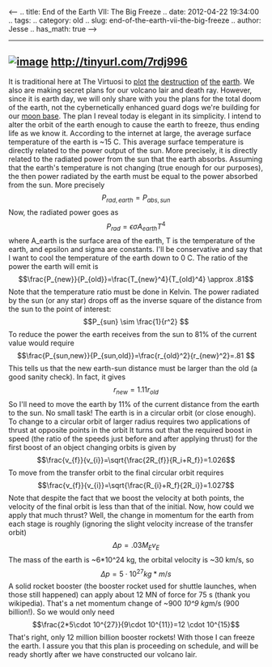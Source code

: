 <--
.. title: End of the Earth VII: The Big Freeze
.. date: 2012-04-22 19:34:00
.. tags: 
.. category: old
.. slug: end-of-the-earth-vii-the-big-freeze
.. author: Jesse
.. has_math: true
-->


  -----------------------------------------------------------------------------------------------------------------------------------------------------------------------------------------------------------------------------------------------------------------------
  [![image](http://1.bp.blogspot.com/-c8vJR4CVwZc/T5R7_62SLuI/AAAAAAAAAHU/POCT5Fhx-CQ/s320/Space_Scene_Frozen_Earth_WP_BG_by_PimArt.jpg)](http://1.bp.blogspot.com/-c8vJR4CVwZc/T5R7_62SLuI/AAAAAAAAAHU/POCT5Fhx-CQ/s1600/Space_Scene_Frozen_Earth_WP_BG_by_PimArt.jpg)
  http://tinyurl.com/7rdj996
  -----------------------------------------------------------------------------------------------------------------------------------------------------------------------------------------------------------------------------------------------------------------------

It is traditional here at The Virtuosi to
[plot](http://thevirtuosi.blogspot.com/2010/04/end-of-earth-physics-i.html)
[the](http://thevirtuosi.blogspot.com/2010/04/end-of-earth-ii-blaze-of-glory.html)
[destruction](http://thevirtuosi.blogspot.com/2010/04/end-of-earth-physics-iii-asteroids.html)
[of](http://thevirtuosi.blogspot.com/2011/04/end-of-earth-iv-shocking-destruction.html)
[the](http://thevirtuosi.blogspot.com/2011/04/end-of-earth-v-there-goes-sun.html)
[earth](http://thevirtuosi.blogspot.com/2011/04/end-of-earth-vi-nanobot-destruction.html).
We also are making secret plans for our volcano lair and death ray.
However, since it is earth day, we will only share with you the plans
for the total doom of the earth, not the cybernetically enhanced guard
dogs we're building for our [moon
base](http://thevirtuosi.blogspot.com/2012/04/earth-day-2012-escape-to-moon.html).
The plan I reveal today is elegant in its simplicity. I intend to alter
the orbit of the earth enough to cause the earth to freeze, thus ending
life as we know it. According to the internet at large, the average
surface temperature of the earth is \~15 C. This average surface
temperature is directly related to the power output of the sun. More
precisely, it is directly related to the radiated power from the sun
that the earth absorbs. Assuming that the earth's temperature is not
changing (true enough for our purposes), the then power radiated by the
earth must be equal to the power absorbed from the sun. More precisely
$$ P_{rad,earth}=P_{abs,sun}$$ Now, the radiated power goes as
$$P_{rad}=\epsilon \sigma A_{earth} T^4 $$ where A_earth is the
surface area of the earth, T is the temperature of the earth, and
epsilon and sigma are constants. I'll be conservative and say that I
want to cool the temperature of the earth down to 0 C. The ratio of the
power the earth will emit is
$$\frac{P_{new}}{P_{old}}=\frac{T_{new}^4}{T_{old}^4} \approx
.81$$ Note that the temperature ratio must be done in Kelvin. The power
radiated by the sun (or any star) drops off as the inverse square of the
distance from the sun to the point of interest: $$P_{sun} \sim
\frac{1}{r^2} $$ To reduce the power the earth receives from the sun
to 81% of the current value would require
$$\frac{P_{sun,new}}{P_{sun,old}}=\frac{r_{old}^2}{r_{new}^2}=.81
$$ This tells us that the new earth-sun distance must be larger than the
old (a good sanity check). In fact, it gives $$r_{new}=1.11 r_{old} $$
So I'll need to move the earth by 11% of the current distance from the
earth to the sun. No small task! The earth is in a circular orbit (or
close enough). To change to a circular orbit of larger radius requires
two applications of thrust at opposite points in the orbit It turns out
that the required boost in speed (the ratio of the speeds just before
and after applying thrust) for the first boost of an object changing
orbits is given by
$$\frac{v_{f}}{v_{i}}=\sqrt{\frac{2R_{f}}{R_i+R_f}}=1.026$$ To
move from the transfer orbit to the final circular orbit requires
$$\frac{v_{f}}{v_{i}}=\sqrt{\frac{R_{i}+R_f}{2R_i}}=1.027$$ Note
that despite the fact that we boost the velocity at both points, the
velocity of the final orbit is less than that of the initial. Now, how
could we apply that much thrust? Well, the change in momentum for the
earth from each stage is roughly (ignoring the slight velocity increase
of the transfer orbit) $$\Delta p = .03M_E v_E $$ The mass of the
earth is \~6*10^24 kg, the orbital velocity is \~30 km/s, so $$\Delta
p = 5\cdot 10^{27} kg*m/s$$ A solid rocket booster (the booster
rocket used for shuttle launches, when those still happened) can apply
about 12 MN of force for 75 s (thank you wikipedia). That's a net
momentum change of \~900 *10^9 kg*m/s (900 billion!). So we would
only need $$\frac{2*5\cdot 10^{27}}{9\cdot 10^{11}}=12 \cdot
10^{15}$$ That's right, only 12 million billion booster rockets! With
those I can freeze the earth. I assure you that this plan is proceeding
on schedule, and will be ready shortly after we have constructed our
volcano lair.

